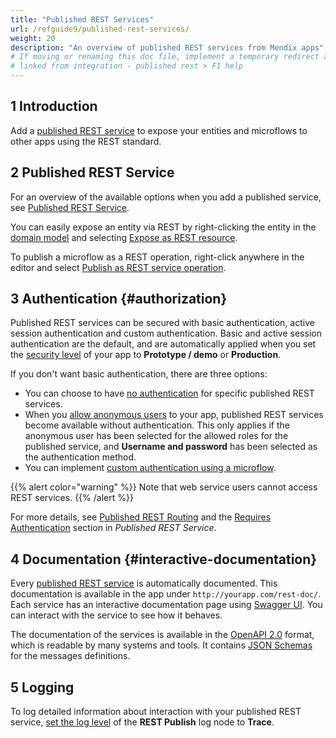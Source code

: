 ```yaml
---
title: "Published REST Services"
url: /refguide9/published-rest-services/
weight: 20
description: "An overview of published REST services from Mendix apps"
# If moving or renaming this doc file, implement a temporary redirect and let the respective team know they should update the URL in the product. See Mapping to Products for more details.
# linked from integration - published rest > F1 help
---
```


## 1 Introduction

Add a [published REST service](/refguide9/published-rest-service/) to expose your entities and microflows to other apps using the REST standard.

## 2 Published REST Service

For an overview of the available options when you add a published service, see [Published REST Service](/refguide9/published-rest-service/).

You can easily expose an entity via REST by right-clicking the entity in the [domain model](/refguide9/domain-model/) and selecting [Expose as REST resource](/refguide9/generate-rest-resource/).

To publish a microflow as a REST operation, right-click anywhere in the editor and select [Publish as REST service operation](/refguide9/publish-microflow-as-rest-operation/).

## 3 Authentication {#authorization}

Published REST services can be secured with basic authentication, active session authentication and custom authentication. Basic and active session authentication are the default, and are automatically applied when you set the [security level](/refguide9/app-security/) of your app to **Prototype / demo**  or **Production**.

If you don't want basic authentication, there are three options:

* You can choose to have [no authentication](/refguide9/published-rest-service/#authentication) for specific published REST services.
* When you [allow anonymous users](/refguide9/app-security/#anonymous-users) to your app, published REST services become available without authentication. This only applies if the anonymous user has been selected for the allowed roles for the published service, and **Username and password** has been selected as the authentication method.
* You can implement [custom authentication using a microflow](/refguide9/published-rest-service/#authentication-microflow).

{{% alert color="warning" %}}
Note that web service users cannot access REST services.
{{% /alert %}}

For more details, see [Published REST Routing](/refguide9/published-rest-routing/) and the [Requires Authentication](/refguide9/published-rest-service/#authentication) section in *Published REST Service*.

## 4 Documentation {#interactive-documentation}

Every [published REST service](/refguide9/published-rest-service/) is automatically documented. This documentation is available in the app under `http://yourapp.com/rest-doc/`. Each service has an interactive documentation page using [Swagger UI](https://swagger.io/swagger-ui/). You can interact with the service to see how it behaves.

The documentation of the services is available in the [OpenAPI 2.0](/refguide9/open-api/) format, which is readable by many systems and tools. It contains [JSON Schemas](/refguide9/published-rest-service-json-schema/) for the messages definitions.

## 5 Logging

To log detailed information about interaction with your published REST service, [set the log level](/refguide9/logging/) of the **REST Publish** log node to **Trace**.
